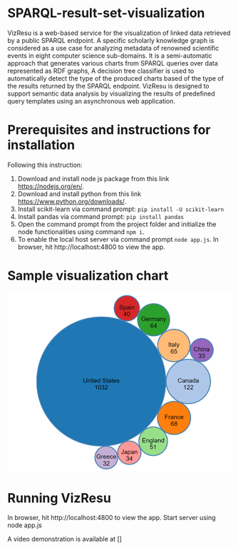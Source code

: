 # SPARQL-result-set-visualization
VizResu is a web-based service for the visualization of linked data retrieved by a public SPARQL endpoint.
A specific scholarly knowledge graph is considered as a use case for analyzing metadata of renowned scientific events in eight computer science sub-domains.
It is a semi-automatic approach that generates various charts from SPARQL queries over data represented as RDF graphs,
A decision tree classifier is used to automatically detect the type of the produced charts based of the type of the results returned by the SPARQL endpoint.
VizResu is designed to support semantic data analysis by visualizing the results of predefined query templates using an asynchronous web application.


# Prerequisites and instructions for installation
Following this instruction:
1. Download and install node js package from this link https://nodejs.org/en/.
2. Download and install python from this link https://www.python.org/downloads/.
3. Install scikit-learn via command prompt:
   `pip install -U scikit-learn`
4. Install pandas via command prompt:
  `pip install pandas`
5. Open the command prompt from the project folder and initialize the node functionalities using command
  `npm i`.
6. To enable the local host server via command prompt `node app.js`. In browser, hit http://localhost:4800 to view the app. 
# Sample visualization chart
![Bubble chart](/client/images/bubble.PNG)
# Running VizResu

In browser, hit http://localhost:4800 to view the app.
Start server using node app.js

A video demonstration is available at []
